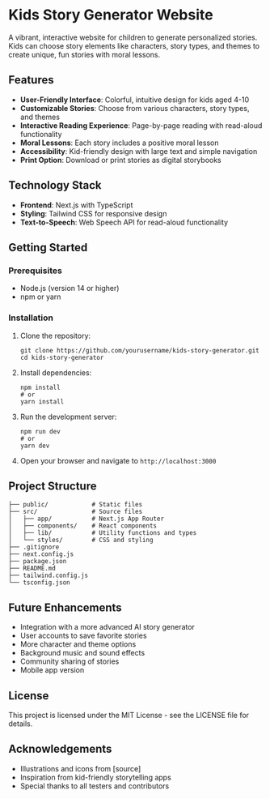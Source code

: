 # Kids Story Generator Website

A vibrant, interactive website for children to generate personalized stories. Kids can choose story elements like characters, story types, and themes to create unique, fun stories with moral lessons.

## Features

- **User-Friendly Interface**: Colorful, intuitive design for kids aged 4-10
- **Customizable Stories**: Choose from various characters, story types, and themes
- **Interactive Reading Experience**: Page-by-page reading with read-aloud functionality
- **Moral Lessons**: Each story includes a positive moral lesson
- **Accessibility**: Kid-friendly design with large text and simple navigation
- **Print Option**: Download or print stories as digital storybooks

## Technology Stack

- **Frontend**: Next.js with TypeScript
- **Styling**: Tailwind CSS for responsive design
- **Text-to-Speech**: Web Speech API for read-aloud functionality

## Getting Started

### Prerequisites

- Node.js (version 14 or higher)
- npm or yarn

### Installation

1. Clone the repository:
   ```
   git clone https://github.com/yourusername/kids-story-generator.git
   cd kids-story-generator
   ```

2. Install dependencies:
   ```
   npm install
   # or
   yarn install
   ```

3. Run the development server:
   ```
   npm run dev
   # or
   yarn dev
   ```

4. Open your browser and navigate to `http://localhost:3000`

## Project Structure

```
├── public/            # Static files
├── src/               # Source files
│   ├── app/           # Next.js App Router
│   ├── components/    # React components
│   ├── lib/           # Utility functions and types
│   └── styles/        # CSS and styling
├── .gitignore
├── next.config.js
├── package.json
├── README.md
├── tailwind.config.js
└── tsconfig.json
```

## Future Enhancements

- Integration with a more advanced AI story generator
- User accounts to save favorite stories
- More character and theme options
- Background music and sound effects
- Community sharing of stories
- Mobile app version

## License

This project is licensed under the MIT License - see the LICENSE file for details.

## Acknowledgements

- Illustrations and icons from [source]
- Inspiration from kid-friendly storytelling apps
- Special thanks to all testers and contributors 